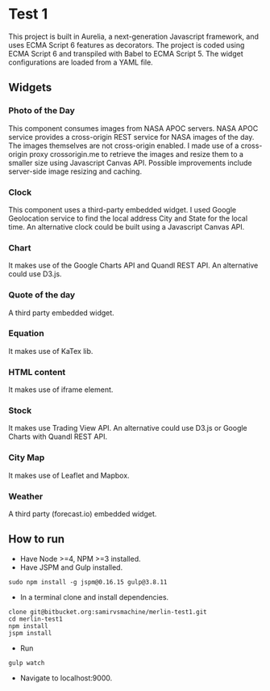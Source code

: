 # Test 1
This project is built in Aurelia, a next-generation Javascript framework, and uses ECMA Script 6 features as decorators.
The project is coded using ECMA Script 6 and transpiled with Babel to ECMA Script 5. The widget configurations are loaded from a YAML file.

## Widgets

### Photo of the Day
This component consumes images from NASA APOC servers. NASA APOC service provides a cross-origin REST service for NASA images of the day.
The images themselves are not cross-origin enabled. I made use of a cross-origin proxy crossorigin.me to retrieve the images and resize them to a smaller size using Javascript Canvas API.
Possible improvements include server-side image resizing and caching.

### Clock
This component uses a third-party embedded widget. I used Google Geolocation service to find the local address City and State for the local time.
An alternative clock could be built using a Javascript Canvas API.

### Chart
It makes use of the Google Charts API and Quandl REST API. An alternative could use D3.js.

### Quote of the day
A third party embedded widget.

### Equation
It makes use of KaTex lib.

### HTML content
It makes use of iframe element.

### Stock
It makes use Trading View API. An alternative could use D3.js or Google Charts with Quandl REST API.

### City Map
It makes use of Leaflet and Mapbox.

### Weather
A third party (forecast.io) embedded widget.

## How to run

* Have Node >=4, NPM >=3 installed.
* Have JSPM and Gulp installed.

```
sudo npm install -g jspm@0.16.15 gulp@3.8.11
```

* In a terminal clone and install dependencies.

```
clone git@bitbucket.org:samirvsmachine/merlin-test1.git
cd merlin-test1
npm install
jspm install
```

* Run

```
gulp watch
```

* Navigate to localhost:9000.
